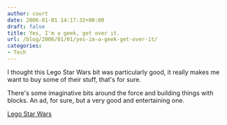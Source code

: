 ```yaml
---
author: court
date: 2006-01-01 14:17:32+00:00
draft: false
title: Yes, I'm a geek, get over it.
url: /blog/2006/01/01/yes-im-a-geek-get-over-it/
categories:
- Tech
---
```


I thought this Lego Star Wars bit was particularly good, it really makes me want to buy some of their stuff, that's for sure.

There's some imaginative bits around the force and building things with blocks.  An ad, for sure, but a very good and entertaining one.

[Lego Star Wars](http://www.lego.com/starwars/anakin.asp?x=x)
